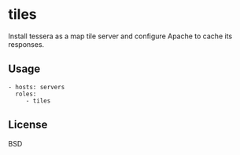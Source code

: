 tiles
=====

Install tessera as a map tile server and configure Apache to cache its responses.


Usage
-----

    - hosts: servers
      roles:
         - tiles


License
-------

BSD
